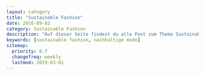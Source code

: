 ```yaml
---
layout: category
title: "Sustainable Fashion"
date: 2016-09-02
category: Sustainable Fashion
description: "Auf dieser Seite findest du alle Post zum Thema Sustainable Fashion."
keywords: [sustainable fashion, nachhaltige mode]
sitemap:
  priority: 0.7
  changefreq: weekly
  lastmod: 2019-03-01
---
```

